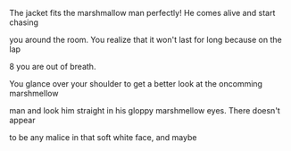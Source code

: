 The jacket fits the marshmallow man perfectly! He comes alive and start chasing

you around the room. You realize that it won't last for long because on the lap

8 you are out of breath.

You glance over your shoulder to get a better look at the oncomming marshmellow

man and look him straight in his gloppy marshmellow eyes. There doesn't appear

to be any malice in that soft white face, and maybe  
